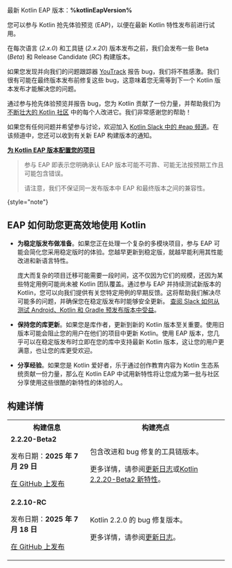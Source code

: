 [//]: # (title: 参与 Kotlin 抢先体验预览)

<tldr>
    <p>最新 Kotlin EAP 版本：<strong>%kotlinEapVersion%</strong></p>
</tldr>

您可以参与 Kotlin 抢先体验预览 (EAP)，以便在最新 Kotlin 特性发布前进行试用。

在每次语言 (_2.x.0_) 和工具链 (_2.x.20_) 版本发布之前，我们会发布一些 Beta (_Beta_) 和 Release Candidate (_RC_) 构建版本。

如果您发现并向我们的问题跟踪器 [YouTrack](https://kotl.in/issue) 报告 bug，我们将不胜感激。我们很有可能在最终版本发布前修复这些 bug，这意味着您无需等到下一个 Kotlin 版本发布才能解决您的问题。

通过参与抢先体验预览并报告 bug，您为 Kotlin 贡献了一份力量，并帮助我们为 [不断壮大的 Kotlin 社区](https://kotlinlang.org/community/) 中的每个人改进它。我们非常感谢您的帮助！

如果您有任何问题并希望参与讨论，欢迎加入 [Kotlin Slack 中的 #eap 频道](https://app.slack.com/client/T09229ZC6/C0KLZSCHF)。在该频道中，您还可以收到有关新 EAP 构建版本的通知。

**[为 Kotlin EAP 版本配置您的项目](configure-build-for-eap.md)**

> 参与 EAP 即表示您明确承认 EAP 版本可能不可靠、可能无法按预期工作且可能包含错误。
>
> 请注意，我们不保证同一发布版本中 EAP 和最终版本之间的兼容性。
>
{style="note"}

## EAP 如何助您更高效地使用 Kotlin

*   **为稳定版发布做准备**。如果您正在处理一个复杂的多模块项目，参与 EAP 可能会简化您采用稳定版时的体验。您越早更新到稳定版，就越早能利用其性能改进和新语言特性。

    庞大而复杂的项目迁移可能需要一段时间，这不仅因为它们的规模，还因为某些特定用例可能尚未被 Kotlin 团队覆盖。通过参与 EAP 并持续测试新版本的 Kotlin，您可以向我们提供有关您特定用例的早期反馈。这将帮助我们解决尽可能多的问题，并确保您在稳定版发布时能够安全更新。 [查阅 Slack 如何从测试 Android、Kotlin 和 Gradle 预发布版本中受益](https://slack.engineering/shadow-jobs/)。
*   **保持您的库更新**。如果您是库作者，更新到新的 Kotlin 版本至关重要。使用旧版本可能会阻止您的用户在他们的项目中更新 Kotlin。使用 EAP 版本，您几乎可以在稳定版发布时立即在您的库中支持最新 Kotlin 版本，这让您的用户更满意，也让您的库更受欢迎。
*   **分享经验**。如果您是 Kotlin 爱好者，乐于通过创作教育内容为 Kotlin 生态系统贡献一份力量，那么在 Kotlin EAP 中试用新特性将让您成为第一批与社区分享使用这些很酷的新特性的体验的人。

## 构建详情

<!-- _No preview versions are currently available._ -->

<table>
    <tr>
        <th>构建信息</th>
        <th>构建亮点</th>
    </tr>
    <tr>
        <td><strong>2.2.20-Beta2</strong>
            <p>发布日期：<strong>2025 年 7 月 29 日</strong></p>
            <p><a href="https://github.com/JetBrains/kotlin/releases/tag/v2.2.20-Beta2" target="_blank">在 GitHub 上发布</a></p>
        </td>
        <td>
            <p>包含改进和 bug 修复的工具链版本。</p>
            <p>更多详情，请参阅<a href="https://github.com/JetBrains/kotlin/releases/tag/v2.2.20-Beta2">更新日志</a>或<a href="whatsnew-eap.md">Kotlin 2.2.20-Beta2 新特性</a>。</p>
        </td>
    </tr>
    <tr>
        <td><strong>2.2.10-RC</strong>
            <p>发布日期：<strong>2025 年 7 月 18 日</strong></p>
            <p><a href="https://github.com/JetBrains/kotlin/releases/tag/v2.2.10-RC" target="_blank">在 GitHub 上发布</a></p>
        </td>
        <td>
            <p>Kotlin 2.2.0 的 bug 修复版本。</p>
            <p>更多详情，请参阅<a href="https://github.com/JetBrains/kotlin/releases/tag/v2.2.10-RC">更新日志</a>。</p>
        </td>
    </tr>
</table>